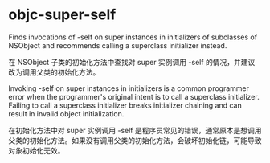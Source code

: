 # objc-super-self

Finds invocations of -self on super instances in initializers of subclasses of NSObject and recommends calling a superclass initializer instead.

在 NSObject 子类的初始化方法中查找对 super 实例调用 -self 的情况，并建议改为调用父类的初始化方法。

Invoking -self on super instances in initializers is a common programmer error when the programmer's original intent is to call a superclass initializer. Failing to call a superclass initializer breaks initializer chaining and can result in invalid object initialization.

在初始化方法中对 super 实例调用 -self 是程序员常见的错误，通常原本是想调用父类的初始化方法。如果没有调用父类的初始化方法，会破坏初始化链，可能导致对象初始化无效。
